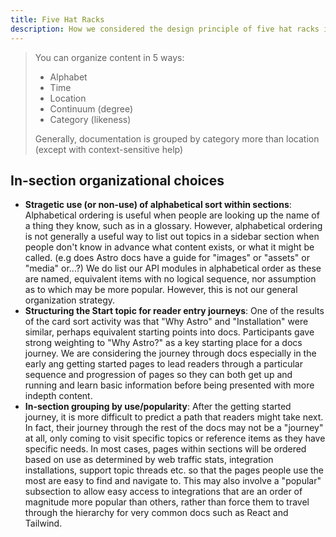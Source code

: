 ```yaml
---
title: Five Hat Racks
description: How we considered the design principle of five hat racks in this project.
---
```


> You can organize content in 5 ways:
>
> - Alphabet
> - Time
> - Location
> - Continuum (degree)
> - Category (likeness)
>
> Generally, documentation is grouped by category more than location (except with context-sensitive help)

## In-section organizational choices

- **Stragetic use (or non-use) of alphabetical sort within sections**: Alphabetical ordering is useful when people are looking up the name of a thing they know, such as in a glossary. However, alphabetical ordering is not generally a useful way to list out topics in a sidebar section when people don't know in advance what content exists, or what it might be called. (e.g does Astro docs have a guide for "images" or "assets" or "media" or...?) We do list our API modules in alphabetical order as these are named, equivalent items with no logical sequence, nor assumption as to which may be more popular. However, this is not our general organization strategy.
- **Structuring the Start topic for reader entry journeys**: One of the results of the card sort activity was that "Why Astro" and "Installation" were similar, perhaps equivalent starting points into docs. Participants gave strong weighting to "Why Astro?" as a key starting place for a docs journey. We are considering the journey through docs especially in the early ang getting started pages to lead readers through a particular sequence and progression of pages so they can both get up and running and learn basic information before being presented with more indepth content.
- **In-section grouping by use/popularity**: After the getting started journey, it is more difficult to predict a path that readers might take next. In fact, their journey through the rest of the docs may not be a "journey" at all, only coming to visit specific topics or reference items as they have specific needs. In most cases, pages within sections will be ordered based on use as determined by web traffic stats, integration installations, support topic threads etc. so that the pages people use the most are easy to find and navigate to. This may also involve a "popular" subsection to allow easy access to integrations that are an order of magnitude more popular than others, rather than force them to travel through the hierarchy for very common docs such as React and Tailwind.